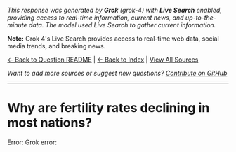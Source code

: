 <!-- 
Generated by: grok
Model: grok-4
Prompt type: default
Tools enabled: True
Generated at: 2025-07-10T20:54:20.753758
Grok 4: Live Search enabled for real-time information
-->

*This response was generated by **Grok** (grok-4) with **Live Search** enabled, providing access to real-time information, current news, and up-to-the-minute data. The model used Live Search to gather current information.*

**Note:** Grok 4's Live Search provides access to real-time web data, social media trends, and breaking news.

[← Back to Question README](README.md) | [← Back to Index](../README.md) | [View All Sources](../allsources.md)

*Want to add more sources or suggest new questions? [Contribute on GitHub](https://github.com/justinwest/SuggestedSources)*

---

# Why are fertility rates declining in most nations?

Error: Grok error: 